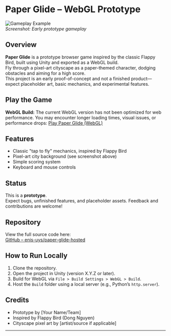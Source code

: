 # Paper Glide – WebGL Prototype

![Gameplay Example](./gameplay.gif)  
*Screenshot: Early prototype gameplay*

## Overview

**Paper Glide** is a prototype browser game inspired by the classic Flappy Bird, built using Unity and exported as a WebGL build.  
Fly through a pixel-art cityscape as a paper-themed character, dodging obstacles and aiming for a high score.  
This project is an early proof-of-concept and not a finished product—expect placeholder art, basic mechanics, and experimental features.

## Play the Game

**WebGL Build:**
The current WebGL version has not been optimized for web performance. You may encounter longer loading times, visual issues, or performance drops:
[Play Paper Glide (WebGL)](https://enis-uys.github.io/paper-glide-hosted/)

## Features

- Classic "tap to fly" mechanics, inspired by Flappy Bird
- Pixel-art city background (see screenshot above)
- Simple scoring system
- Keyboard and mouse controls

## Status

This is a **prototype**.  
Expect bugs, unfinished features, and placeholder assets. Feedback and contributions are welcome!

## Repository

View the full source code here:  
[GitHub – enis-uys/paper-glide-hosted](https://github.com/enis-uys/paper-glide-hosted)

## How to Run Locally

1. Clone the repository.
2. Open the project in Unity (version X.Y.Z or later).
3. Build for WebGL via `File > Build Settings > WebGL > Build`.
4. Host the `Build` folder using a local server (e.g., Python’s `http.server`).

## Credits

- Prototype by [Your Name/Team]
- Inspired by Flappy Bird (Dong Nguyen)
- Cityscape pixel art by [artist/source if applicable]

---
